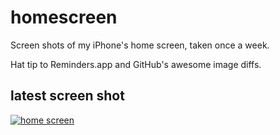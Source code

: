 homescreen
==========

Screen shots of my iPhone's home screen, taken once a week.

Hat tip to Reminders.app and GitHub's awesome image diffs.


latest screen shot
------------------

[![home screen](https://raw.github.com/narfdotpl/homescreen/master/latest_480.png)](https://github.com/narfdotpl/homescreen/commits/master/latest_480.png)
